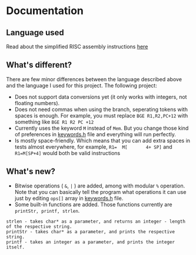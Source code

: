 # Documentation

## Language used

Read about the simplified RISC assembly instructions [here](https://github.com/Gluncho/Assembly-Emulator/blob/main/12-Computer-Architecture.pdf)

## What's different?
There are few minor differences between the language described above and the language I used for this project.
The following project:
* Does not support data conversions yet (it only works with integers, not floating numbers).
* Does not need commas when using the branch, seperating tokens with spaces is enough. For example, you must replace ```BGE R1,R2,PC+12``` with something like ```BGE R1 R2 PC +12```
* Currently uses the keyword `M` instead of `Mem`. But you change those kind of preferences in [keywords.h](https://github.com/Gluncho/Assembly-Emulator/blob/main/keywords.h) file and everything will run perfectly.
* Is mostly space-friendly. Which means that you can add extra spaces in tests almost everywhere, for example, ```R1=  M[       4+ SP]``` and ```R1=M[SP+4]``` would both be valid instructions

## What's new?
* Bitwise operations ( ```&```, ```|``` ) are added, among with modular ```%``` operation. Note that you can basically tell the program what operations it can use just by editing ```ops[]``` array in [keywords.h](https://github.com/Gluncho/Assembly-Emulator/blob/main/keywords.h) file.
* Some built-in functions are added. Those functions currently are ```printStr, printf, strlen```.
```
strlen - takes char* as a parameter, and returns an integer - length of the respective string.
printStr - takes char* as a parameter, and prints the respective string.
printf - takes an integer as a parameter, and prints the integer itself.
```